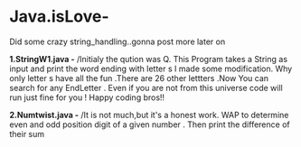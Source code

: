 # Java.isLove-
Did some crazy string_handling..gonna post more later on 


**1.StringW1.java -** 
/Initialy the qution was Q. This Program takes a String as input and print the word ending with letter s
I made some modification. Why only letter s have all the fun .There are 26 other lettters .Now You can search for any EndLetter .
Even if you are not from this universe code will run just fine for you ! Happy coding bros!!


**2.Numtwist.java -**
/It is not much,but it's a honest work.
WAP to determine even and odd position digit of a given number .
Then print the difference of their sum 
